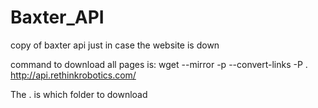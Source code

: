 # Baxter_API
copy of baxter api just in case the website is down

command to download all pages is:
wget --mirror -p --convert-links -P . http://api.rethinkrobotics.com/

The . is which folder to download
